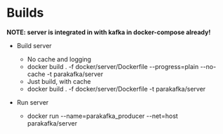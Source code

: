 # Builds
**NOTE: server is integrated in with kafka in docker-compose already!**
- Build server
  - No cache and logging
  - docker build . -f docker/server/Dockerfile --progress=plain --no-cache -t parakafka/server
  - Just build, with cache
  - docker build . -f docker/server/Dockerfile -t parakafka/server

- Run server
  - docker run --name=parakafka_producer --net=host parakafka/server
